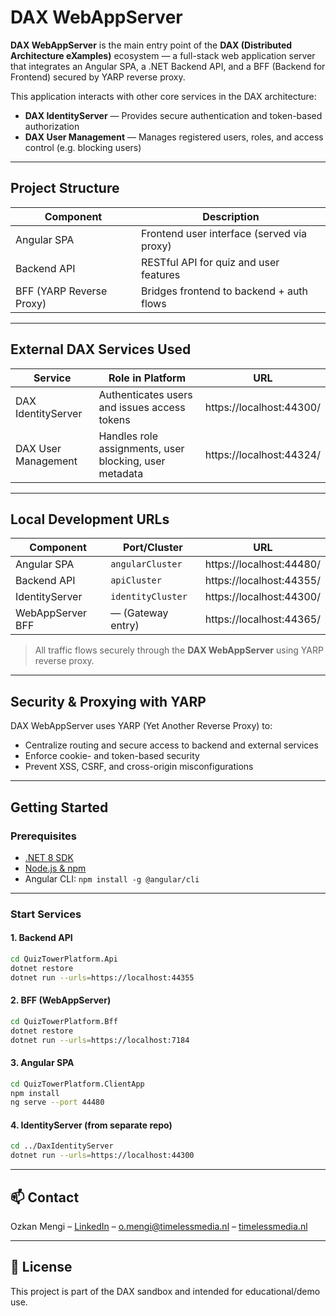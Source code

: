 # DAX WebAppServer

**DAX WebAppServer** is the main entry point of the **DAX (Distributed Architecture eXamples)** ecosystem — a full-stack web application server that integrates an Angular SPA, a .NET Backend API, and a BFF (Backend for Frontend) secured by YARP reverse proxy.

This application interacts with other core services in the DAX architecture:

- **DAX IdentityServer** — Provides secure authentication and token-based authorization
- **DAX User Management** — Manages registered users, roles, and access control (e.g. blocking users)

---

## Project Structure

| Component                  | Description                                |
|---------------------------|--------------------------------------------|
| Angular SPA               | Frontend user interface (served via proxy) |
| Backend API               | RESTful API for quiz and user features     |
| BFF (YARP Reverse Proxy)  | Bridges frontend to backend + auth flows   |

---

## External DAX Services Used

| Service               | Role in Platform                                      | URL                         |
|-----------------------|--------------------------------------------------------|------------------------------|
| DAX IdentityServer    | Authenticates users and issues access tokens          | https://localhost:44300/     |
| DAX User Management   | Handles role assignments, user blocking, user metadata| https://localhost:44324/     |

---

## Local Development URLs

| Component       | Port/Cluster         | URL                          |
|------------------|----------------------|-------------------------------|
| Angular SPA      | `angularCluster`     | https://localhost:44480/      |
| Backend API      | `apiCluster`         | https://localhost:44355/      |
| IdentityServer   | `identityCluster`    | https://localhost:44300/      |
| WebAppServer BFF | — (Gateway entry)    | https://localhost:44365/      |

> All traffic flows securely through the **DAX WebAppServer** using YARP reverse proxy.

---

## Security & Proxying with YARP

DAX WebAppServer uses YARP (Yet Another Reverse Proxy) to:

- Centralize routing and secure access to backend and external services
- Enforce cookie- and token-based security
- Prevent XSS, CSRF, and cross-origin misconfigurations

---

## Getting Started

### Prerequisites

- [.NET 8 SDK](https://dotnet.microsoft.com/)
- [Node.js & npm](https://nodejs.org/)
- Angular CLI: `npm install -g @angular/cli`

---

### Start Services

#### 1. Backend API

```bash
cd QuizTowerPlatform.Api
dotnet restore
dotnet run --urls=https://localhost:44355
```

#### 2. BFF (WebAppServer)

```bash
cd QuizTowerPlatform.Bff
dotnet restore
dotnet run --urls=https://localhost:7184
```

#### 3. Angular SPA

```bash
cd QuizTowerPlatform.ClientApp
npm install
ng serve --port 44480
```

#### 4. IdentityServer (from separate repo)

```bash
cd ../DaxIdentityServer
dotnet run --urls=https://localhost:44300
```

---

## 📫 Contact

Ozkan Mengi – [LinkedIn](https://linkedin.com/in/mengio1990) – o.mengi@timelessmedia.nl – [timelessmedia.nl](https://timelessmedia.nl)

---

## 📄 License

This project is part of the DAX sandbox and intended for educational/demo use.


